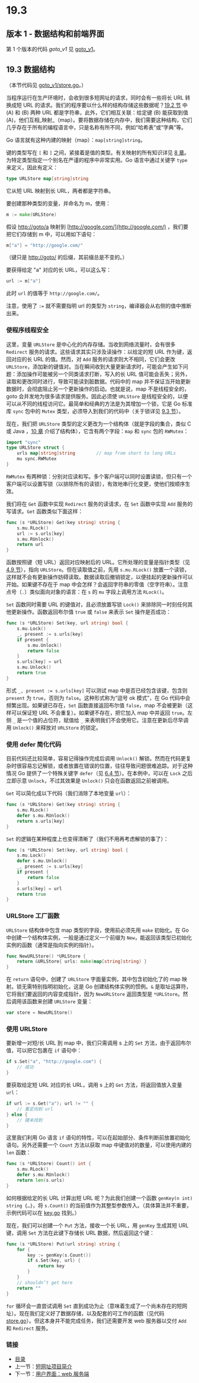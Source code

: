 # 19.3

## 版本 1 - 数据结构和前端界面

第 1 个版本的代码 _goto\_v1_ 见 [goto\_v1](https://github.com/codeSu97/the-way-to-go_ZH_CN/tree/cb9c3473071aa65151922c4b563acfdbbf0b71e5/eBook/examples/chapter_19/goto_v1/README.md)。

## 19.3 数据结构

（本节代码见 [goto\_v1/store.go](https://github.com/codeSu97/the-way-to-go_ZH_CN/tree/cb9c3473071aa65151922c4b563acfdbbf0b71e5/eBook/examples/chapter_19/goto_v1/store.go)。）

当程序运行在生产环境时，会收到很多短网址的请求，同时会有一些将长 URL 转换成短 URL 的请求。我们的程序要以什么样的结构存储这些数据呢？[19.2 节](19.2.md) 中 \(A\) 和 \(B\) 两种 URL 都是字符串，此外，它们相互关联：给定键 \(B\) 能获取到值 \(A\)，他们互相_映射_（map）。要将数据存储在内存中，我们需要这种结构，它们几乎存在于所有的编程语言中，只是名称有所不同，例如“哈希表”或“字典”等。

Go 语言就有这种内建的映射（map）：`map[string]string`。

键的类型写在 `[` 和 `]` 之间，紧接着是值的类型。有关映射的所有知识详见 [8 章](08.0.md)。为特定类型指定一个别名在严谨的程序中非常实用。Go 语言中通过关键字 `type` 来定义，因此有定义：

```go
type URLStore map[string]string
```

它从短 URL 映射到长 URL，两者都是字符串。

要创建那种类型的变量，并命名为 m，使用：

```go
m := make(URLStore)
```

假设 [http://goto/a](http://goto/a) 映射到 [http://google.com/](http://google.com/) ，我们要把它们存储到 m 中，可以用如下语句：

```go
m["a"] = "http://google.com/"
```

（键只是 [http://goto/](http://goto/) 的后缀，其前缀总是不变的。）

要获得给定 "a" 对应的长 URL，可以这么写：

```go
url := m["a"]
```

此时 `url` 的值等于 `http://google.com/`。

注意，使用了 `:=` 就不需要指明 url 的类型为 `string`，编译器会从右侧的值中推断出来。

### 使程序线程安全

这里，变量 `URLStore` 是中心化的内存存储。当收到网络流量时，会有很多 `Redirect` 服务的请求。这些请求其实只涉及读操作：以给定的短 URL 作为键，返回对应的长 URL 的值。然而，对 `Add` 服务的请求则大不相同，它们会更改 `URLStore`，添加新的键值对。当在瞬间收到大量更新请求时，可能会产生如下问题：添加操作可能被另一个同类请求打断，写入的长 URL 值可能会丢失；另外，读取和更改同时进行，导致可能读到脏数据。代码中的 map 并不保证当开始更新数据时，会彻底阻止另一个更新操作的启动。也就是说，map 不是线程安全的，goto 会并发地为很多请求提供服务。因此必须使 `URLStore` 是线程安全的，以便可以从不同的线程访问它。最简单和经典的方法是为其增加一个锁，它是 Go 标准库 `sync` 包中的 `Mutex` 类型，必须导入到我们的代码中（关于锁详见 [9.3 节](09.3.md)）。

现在，我们把 `URLStore` 类型的定义更改为一个结构体（就是字段的集合，类似 C 或 Java ，[10 章](10.0.md) 介绍了结构体），它含有两个字段：`map` 和 `sync` 包的 `RWMutex`：

```go
import "sync"
type URLStore struct {
    urls map[string]string        // map from short to long URLs
    mu sync.RWMutex
}
```

`RWMutex` 有两种锁：分别对应读和写。多个客户端可以同时设置读锁，但只有一个客户端可以设置写锁（以排除所有的读锁），有效地串行化变更，使他们按顺序生效。

我们将在 `Get` 函数中实现 `Redirect` 服务的读请求，在 `Set` 函数中实现 `Add` 服务的写请求。`Get` 函数类似下面这样：

```go
func (s *URLStore) Get(key string) string {
    s.mu.RLock()
    url := s.urls[key]
    s.mu.RUnlock()
    return url
}
```

函数按照键（短 URL）返回对应映射后的 URL。它所处理的变量是指针类型（见 [4.9 节](04.9.md)），指向 `URLStore`。但在读取值之前，先用 `s.mu.RLock()` 放置一个读锁，这样就不会有更新操作妨碍读取。数据读取后撤销锁定，以便挂起的更新操作可以开始。如果键不存在于 map 中会怎样？会返回字符串的零值（空字符串）。注意点号（`.`）类似面向对象的语言：在 `s` 的 `mu` 字段上调用方法 `RLock()`。

`Set` 函数同时需要 URL 的键值对，且必须放置写锁 `Lock()` 来排除同一时刻任何其他更新操作。函数返回布尔值 `true` 或 `false` 来表示 `Set` 操作是否成功：

```go
func (s *URLStore) Set(key, url string) bool {
    s.mu.Lock()
    _, present := s.urls[key]
    if present {
        s.mu.Unlock()
        return false
    }
    s.urls[key] = url
    s.mu.Unlock()
    return true
}
```

形式 `_, present := s.urls[key]` 可以测试 map 中是否已经包含该键，包含则 `present` 为 `true`，否则为 `false`。这种形式称为“逗号 ok 模式”，在 Go 代码中会频繁出现。如果键已存在，`Set` 函数直接返回布尔值 `false`，map 不会被更新（这样可以保证短 URL 不会重复）。如果键不存在，把它加入 map 中并返回 `true`。左侧 `_` 是一个值的占位符，赋值给 `_` 来表明我们不会使用它。注意在更新后尽早调用 `Unlock()` 来释放对 `URLStore` 的锁定。

### 使用 defer 简化代码

目前代码还比较简单，容易记得操作完成后调用 `Unlock()` 解锁。然而在代码更复杂时很容易忘记解锁，或者放置在错误的位置，往往导致问题很难追踪。对于这种情况 Go 提供了一个特殊关键字 `defer`（见 [6.4 节](06.4.md)）。在本例中，可以在 `Lock` 之后立即示意 `Unlock`，不过其效果是 `Unlock()` 只会在函数返回之前被调用。

`Get` 可以简化成以下代码（我们消除了本地变量 `url`）：

```go
func (s *URLStore) Get(key string) string {
    s.mu.RLock()
    defer s.mu.RUnlock()
    return s.urls[key]
}
```

`Set` 的逻辑在某种程度上也变得清晰了（我们不用再考虑解锁的事了）：

```go
func (s *URLStore) Set(key, url string) bool {
    s.mu.Lock()
    defer s.mu.Unlock()
    _, present := s.urls[key]
    if present {
        return false
    }
    s.urls[key] = url
    return true
}
```

### URLStore 工厂函数

`URLStore` 结构体中包含 map 类型的字段，使用前必须先用 `make` 初始化。在 Go 中创建一个结构体实例，一般是通过定义一个前缀为 `New`，能返回该类型已初始化实例的函数（通常是指向实例的指针）。

```go
func NewURLStore() *URLStore {
    return &URLStore{ urls: make(map[string]string) }
}
```

在 `return` 语句中，创建了 `URLStore` 字面量实例，其中包含初始化了的 map 映射。锁无需特别指明初始化，这是 Go 创建结构体实例的惯例。`&` 是取址运算符，它将我们要返回的内容变成指针，因为 `NewURLStore` 返回类型是 `*URLStore`。然后调用该函数来创建 `URLStore` 变量：

```go
var store = NewURLStore()
```

### 使用 URLStore

要新增一对短/长 URL 到 map 中，我们只需调用 s 上的 `Set` 方法，由于返回布尔值，可以把它包裹在 `if` 语句中：

```go
if s.Set("a", "http://google.com") {
    // 成功
}
```

要获取给定短 URL 对应的长 URL，调用 s 上的 `Get` 方法，将返回值放入变量 `url`：

```go
if url := s.Get("a"); url != "" {
    // 重定向到 url
} else {
    // 键未找到
}
```

这里我们利用 Go 语言 `if` 语句的特性，可以在起始部分、条件判断前放置初始化语句。另外还需要一个 `Count` 方法以获取 map 中键值对的数量，可以使用内建的 `len` 函数：

```go
func (s *URLStore) Count() int {
    s.mu.RLock()
    defer s.mu.RUnlock()
    return len(s.urls)
}
```

如何根据给定的长 URL 计算出短 URL 呢？为此我们创建一个函数 `genKey(n int) string {…}`，将 `s.Count()` 的当前值作为其整型参数传入。（具体算法并不重要，示例代码可以在 [key.go](https://github.com/codeSu97/the-way-to-go_ZH_CN/tree/cb9c3473071aa65151922c4b563acfdbbf0b71e5/eBook/examples/chapter_19/goto_v1/key.go) 找到。）

现在，我们可以创建一个 `Put` 方法，接收一个长 URL，用 `genKey` 生成其短 URL 键，调用 `Set` 方法在此键下存储长 URL 数据，然后返回这个键：

```go
func (s *URLStore) Put(url string) string {
    for {
        key := genKey(s.Count())
        if s.Set(key, url) {
            return key
        }
    }
    // shouldn’t get here
    return ""
}
```

`for` 循环会一直尝试调用 `Set` 直到成功为止（意味着生成了一个尚未存在的短网址）。现在我们定义好了数据存储，以及配套的可工作的函数（见代码 [store.go](https://github.com/codeSu97/the-way-to-go_ZH_CN/tree/cb9c3473071aa65151922c4b563acfdbbf0b71e5/eBook/examples/chapter_19/goto_v1/store.go)）。但这本身并不能完成任务，我们还需要开发 web 服务器以交付 `Add` 和 `Redirect` 服务。

### 链接

* [目录](directory.md)
* 上一节：[短网址项目简介](19.2.md)
* 下一节：[用户界面：web 服务端](19.4.md)

